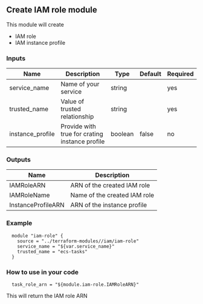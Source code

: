 ## Create IAM role module

This module will create
- IAM role
- IAM instance profile

### Inputs

| Name  | Description  | Type  | Default  | Required  |
|---|---|---|---|---|
| service_name | Name of your service | string  |  | yes |
| trusted_name | Value of trusted relationship | string |  | yes |
| instance_profile | Provide with true for crating instance profile | boolean | false | no |

### Outputs

| Name  | Description |
|---|---|
| IAMRoleARN | ARN of the created IAM role |
| IAMRoleName | Name of the created IAM role |
|InstanceProfileARN | ARN of the instance profile |

### Example

```hcl
  module "iam-role" {
    source = "../terraform-modules//iam/iam-role"
    service_name = "${var.service_name}"
    trusted_name = "ecs-tasks"
  }
```

### How to use in your code

```hcl
  task_role_arn = "${module.iam-role.IAMRoleARN}"
```
This will return the IAM role ARN
